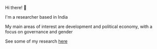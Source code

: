 Hi there! 👋

I'm a researcher based in India

My main areas of interest are  development and political economy,  with a focus on governance and gender

See some of my research [here](https://riadutta.github.io/research.html)
<!--
**riadutta/riadutta** is a ✨ _special_ ✨ repository because its `README.md` (this file) appears on your GitHub profile.

Here are some ideas to get you started:

- 🔭 I’m currently working on ...
- 🌱 I’m currently learning ...
- 👯 I’m looking to collaborate on ...
- 🤔 I’m looking for help with ...
- 💬 Ask me about ...
- 📫 How to reach me: ...
- 😄 Pronouns: ...
- ⚡ Fun fact: ...
-->

